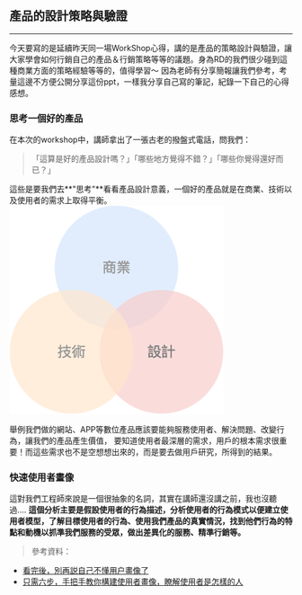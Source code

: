 ## 產品的設計策略與驗證
---

今天要寫的是延續昨天同一場WorkShop心得，講的是產品的策略設計與驗證，讓大家學會如何行銷自己的產品＆行銷策略等等的議題。身為RD的我們很少碰到這種商業方面的策略經驗等等的，值得學習～
因為老師有分享簡報讓我們參考，考量這邊不方便公開分享這份ppt，一樣我分享自己寫的筆記，紀錄一下自己的心得感想。

   
### 思考一個好的產品
在本次的workshop中，講師拿出了一張古老的撥盤式電話，問我們：
> 「這算是好的產品設計嗎？」「哪些地方覺得不錯？」「哪些你覺得還好而已？」

這些是要我們去**"思考"**看看產品設計意義，一個好的產品就是在商業、技術以及使用者的需求上取得平衡。
![img](https://github.com/tinatyc/King-Ironman-30Day-Challenge/blob/master/2018/article/img/day22_1.png?raw=true)

舉例我們做的網站、APP等數位產品應該要能夠服務使用者、解決問題、改變行為，讓我們的產品產生價值，
要知道使用者最深層的需求，用戶的根本需求很重要！而這些需求也不是空想想出來的，而是要去做用戶研究，所得到的結果。
   
    
### 快速使用者畫像

這對我們工程師來說是一個很抽象的名詞，其實在講師還沒講之前，我也沒聽過....
**這個分析主要是假設使用者的行為描述，分析使用者的行為模式以便建立使用者模型，了解目標使用者的行為、使用我們產品的真實情況，找到他們行為的特點和動機以抓準我們服務的受眾，做出差異化的服務、精準行銷等。**

> 參考資料：
- [看完後，別再説自己不懂用户畫像了](https://hk.saowen.com/a/e865acf4a23cbba65a3dc252b9db153b7607e51fca20df56beb25acf2ac6e78d)
- [只需六步，手把手教你構建使用者畫像，瞭解使用者是怎樣的人](https://itw01.com/28TOEZL.html)


